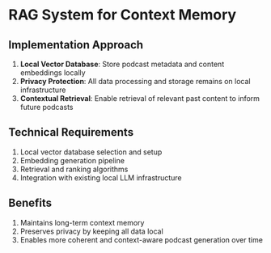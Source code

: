 # RAG System for Context Memory

## Implementation Approach
1. **Local Vector Database**: Store podcast metadata and content embeddings locally
2. **Privacy Protection**: All data processing and storage remains on local infrastructure
3. **Contextual Retrieval**: Enable retrieval of relevant past content to inform future podcasts

## Technical Requirements
1. Local vector database selection and setup
2. Embedding generation pipeline
3. Retrieval and ranking algorithms
4. Integration with existing local LLM infrastructure

## Benefits
1. Maintains long-term context memory
2. Preserves privacy by keeping all data local
3. Enables more coherent and context-aware podcast generation over time